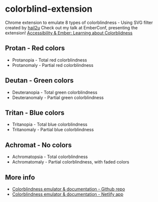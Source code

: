 # colorblind-extension
Chrome extension to emulate 8 types of colorblindness - Using SVG filter created by [hail2u](https://github.com/hail2u/color-blindness-emulation)
Check out my talk at EmberConf, presenting the extension! [Accessibility & Ember: Learning about Colorblidness](https://noti.st/agathebadia/DTySgu/accessibility-ember-learning-about-colorblindness#s4ekBrC)

## Protan - Red colors
* Protanopia - Total red colorblindness
* Protanomaly - Partial red colorblindness
## Deutan - Green colors
* Deuteranopia - Total green colorblindness
* Deuteranomaly - Partial green colorblindness
## Tritan - Blue colors
* Tritanopia - Total blue colorblindness
* Tritanomaly - Partial blue colorblindness
## Achromat - No colors
* Achromatopsia - Total colorblindness
* Achromatomaly - Partial colorblindness, with faded colors

## More info
* [Colorblindness emulator & documentation - Github repo](https://github.com/Agathebadia/colorblind-emulator)
* [Colorblindness emulator & documentation - Netlify app](https://colorblindness-emulator.netlify.app/categories/no%20colorblindness)
